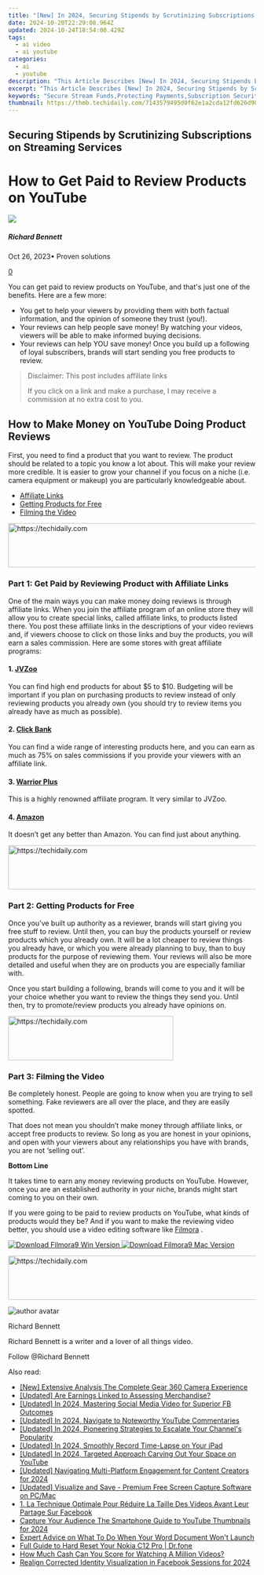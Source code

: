 ```yaml
---
title: "[New] In 2024, Securing Stipends by Scrutinizing Subscriptions on Streaming Services"
date: 2024-10-20T22:29:08.964Z
updated: 2024-10-24T18:54:00.429Z
tags:
  - ai video
  - ai youtube
categories:
  - ai
  - youtube
description: "This Article Describes [New] In 2024, Securing Stipends by Scrutinizing Subscriptions on Streaming Services"
excerpt: "This Article Describes [New] In 2024, Securing Stipends by Scrutinizing Subscriptions on Streaming Services"
keywords: "Secure Stream Funds,Protecting Payments,Subscription Security,Prevent Fraud Streaming,Safeguard Digital Dues,Trust in TV Services,Audit Media Memberships"
thumbnail: https://thmb.techidaily.com/7143579495d0f62e1a2cda12fd626d9036d87a576b32c356f772aa95549b6f82.jpg
---
```


## Securing Stipends by Scrutinizing Subscriptions on Streaming Services

# How to Get Paid to Review Products on YouTube

![](https://images.wondershare.com/filmora/article-images/richard-bennett.jpg)

##### Richard Bennett

 Oct 26, 2023• Proven solutions

[0](#commentsBoxSeoTemplate)

You can get paid to review products on YouTube, and that's just one of the benefits. Here are a few more:

* You get to help your viewers by providing them with both factual information, and the opinion of someone they trust (you!).
* Your reviews can help people save money! By watching your videos, viewers will be able to make informed buying decisions.
* Your reviews can help YOU save money! Once you build up a following of loyal subscribers, brands will start sending you free products to review.

>  Disclaimer: This post includes affiliate links
>
>  If you click on a link and make a purchase, I may receive a commission at no extra cost to you.
>

## How to Make Money on YouTube Doing Product Reviews

First, you need to find a product that you want to review. The product should be related to a topic you know a lot about. This will make your review more credible. It is easier to grow your channel if you focus on a niche (i.e. camera equipment or makeup) you are particularly knowledgeable about.

* [Affiliate Links](#affiliatelinks)
* [Getting Products for Free](#freeproducts)
* [Filming the Video](#filming)

<!-- affiliate ads begin -->
<a href="https://review-au.sjv.io/c/5597632/2135315/14409" target="_top" id="2135315">
  <img src="//a.impactradius-go.com/display-ad/14409-2135315" border="0" alt="https://techidaily.com" width="728" height="90"/>
</a>
<img height="0" width="0" src="https://review-au.sjv.io/i/5597632/2135315/14409" style="position:absolute;visibility:hidden;" border="0" />
<!-- affiliate ads end -->

### Part 1: Get Paid by Reviewing Product with Affiliate Links

One of the main ways you can make money doing reviews is through affiliate links. When you join the affiliate program of an online store they will allow you to create special links, called affiliate links, to products listed there. You post these affiliate links in the descriptions of your video reviews and, if viewers choose to click on those links and buy the products, you will earn a sales commission. Here are some stores with great affiliate programs:

#### 1\. [JVZoo](http://www.jvzoo.com/)

You can find high end products for about $5 to $10\. Budgeting will be important if you plan on purchasing products to review instead of only reviewing products you already own (you should try to review items you already have as much as possible).

#### 2\. [Click Bank](http://www.clickbank.com/)

You can find a wide range of interesting products here, and you can earn as much as 75% on sales commissions if you provide your viewers with an affiliate link.

#### 3\. [Warrior Plus](https://warriorplus.com/)

This is a highly renowned affiliate program. It very similar to JVZoo.

#### 4\. [Amazon](https://affiliate-program.amazon.com/)

It doesn’t get any better than Amazon. You can find just about anything.

<!-- affiliate ads begin -->
<a href="https://appsumo.8odi.net/c/5597632/2002018/7443" target="_top" id="2002018">
  <img src="//a.impactradius-go.com/display-ad/7443-2002018" border="0" alt="https://techidaily.com" width="728" height="90"/>
</a>
<img height="0" width="0" src="https://appsumo.8odi.net/i/5597632/2002018/7443" style="position:absolute;visibility:hidden;" border="0" />
<!-- affiliate ads end -->

### Part 2:  Getting Products for Free

Once you’ve built up authority as a reviewer, brands will start giving you free stuff to review. Until then, you can buy the products yourself or review products which you already own. It will be a lot cheaper to review things you already have, or which you were already planning to buy, than to buy products for the purpose of reviewing them. Your reviews will also be more detailed and useful when they are on products you are especially familiar with.

Once you start building a following, brands will come to you and it will be your choice whether you want to review the things they send you. Until then, try to promote/review products you already have opinions on.

<!-- affiliate ads begin -->
<a href="https://aligracehair.sjv.io/c/5597632/2135416/19272" target="_top" id="2135416">
  <img src="//a.impactradius-go.com/display-ad/19272-2135416" border="0" alt="https://techidaily.com" width="336" height="90"/>
</a>
<img height="0" width="0" src="https://aligracehair.sjv.io/i/5597632/2135416/19272" style="position:absolute;visibility:hidden;" border="0" />
<!-- affiliate ads end -->

### Part 3:  Filming the Video

Be completely honest. People are going to know when you are trying to sell something. Fake reviewers are all over the place, and they are easily spotted.

That does not mean you shouldn’t make money through affiliate links, or accept free products to review. So long as you are honest in your opinions, and open with your viewers about any relationships you have with brands, you are not ‘selling out’.

**Bottom Line**

It takes time to earn any money reviewing products on YouTube. However, once you are an established authority in your niche, brands might start coming to you on their own.

If you were going to be paid to review products on YouTube, what kinds of products would they be? And if you want to make the reviewing video better, you should use a video editing software like [Filmora](https://tools.techidaily.com/wondershare/filmora/download/) .

[![Download Filmora9 Win Version](https://images.wondershare.com/filmora/guide/download-btn-win.jpg) ](https://tools.techidaily.com/wondershare/filmora/download/) [![Download Filmora9 Mac Version](https://images.wondershare.com/filmora/guide/download-btn-mac.jpg) ](https://tools.techidaily.com/wondershare/filmora/download/)

<!-- affiliate ads begin -->
<a href="https://aligracehair.sjv.io/c/5597632/1997648/19272" target="_top" id="1997648">
  <img src="//a.impactradius-go.com/display-ad/19272-1997648" border="0" alt="https://techidaily.com" width="728" height="90"/>
</a>
<img height="0" width="0" src="https://aligracehair.sjv.io/i/5597632/1997648/19272" style="position:absolute;visibility:hidden;" border="0" />
<!-- affiliate ads end -->

![author avatar](https://images.wondershare.com/filmora/article-images/richard-bennett.jpg)

Richard Bennett

Richard Bennett is a writer and a lover of all things video.

Follow @Richard Bennett

<ins class="adsbygoogle"
     style="display:block"
     data-ad-format="autorelaxed"
     data-ad-client="ca-pub-7571918770474297"
     data-ad-slot="1223367746"></ins>

<ins class="adsbygoogle"
     style="display:block"
     data-ad-client="ca-pub-7571918770474297"
     data-ad-slot="8358498916"
     data-ad-format="auto"
     data-full-width-responsive="true"></ins>

<span class="atpl-alsoreadstyle">Also read:</span>
<div><ul>
<li><a href="https://some-techniques.techidaily.com/new-extensive-analysis-the-complete-gear-360-camera-experience/"><u>[New] Extensive Analysis The Complete Gear 360 Camera Experience</u></a></li>
<li><a href="https://extra-tips.techidaily.com/updated-are-earnings-linked-to-assessing-merchandise/"><u>[Updated] Are Earnings Linked to Assessing Merchandise?</u></a></li>
<li><a href="https://facebook-clips.techidaily.com/updated-in-2024-mastering-social-media-video-for-superior-fb-outcomes/"><u>[Updated] In 2024, Mastering Social Media Video for Superior FB Outcomes</u></a></li>
<li><a href="https://youtube-webster.techidaily.com/ed-in-2024-navigate-to-noteworthy-youtube-commentaries/"><u>[Updated] In 2024, Navigate to Noteworthy YouTube Commentaries</u></a></li>
<li><a href="https://youtube-webster.techidaily.com/ed-in-2024-pioneering-strategies-to-escalate-your-channels-popularity/"><u>[Updated] In 2024, Pioneering Strategies to Escalate Your Channel's Popularity</u></a></li>
<li><a href="https://video-screen-grab.techidaily.com/updated-in-2024-smoothly-record-time-lapse-on-your-ipad/"><u>[Updated] In 2024, Smoothly Record Time-Lapse on Your iPad</u></a></li>
<li><a href="https://youtube-webster.techidaily.com/ed-in-2024-targeted-approach-carving-out-your-space-on-youtube/"><u>[Updated] In 2024, Targeted Approach Carving Out Your Space on YouTube</u></a></li>
<li><a href="https://youtube-webster.techidaily.com/ed-navigating-multi-platform-engagement-for-content-creators-for-2024/"><u>[Updated] Navigating Multi-Platform Engagement for Content Creators for 2024</u></a></li>
<li><a href="https://screen-mirroring-recording.techidaily.com/updated-visualize-and-save-premium-free-screen-capture-software-on-pcmac/"><u>[Updated] Visualize and Save - Premium Free Screen Capture Software on PC/Mac</u></a></li>
<li><a href="https://discover-cloud.techidaily.com/1-la-technique-optimale-pour-reduire-la-taille-des-videos-avant-leur-partage-sur-facebook/"><u>1. La Technique Optimale Pour Réduire La Taille Des Vídeos Avant Leur Partage Sur Facebook</u></a></li>
<li><a href="https://youtube-webster.techidaily.com/re-your-audience-the-smartphone-guide-to-youtube-thumbnails-for-2024/"><u>Capture Your Audience The Smartphone Guide to YouTube Thumbnails for 2024</u></a></li>
<li><a href="https://technical-tips.techidaily.com/expert-advice-on-what-to-do-when-your-word-document-wont-launch/"><u>Expert Advice on What To Do When Your Word Document Won't Launch</u></a></li>
<li><a href="https://techidaily.com/full-guide-to-hard-reset-your-nokia-c12-pro-drfone-by-drfone-reset-android-reset-android/"><u>Full Guide to Hard Reset Your Nokia C12 Pro | Dr.fone</u></a></li>
<li><a href="https://youtube-webster.techidaily.com/uch-cash-can-you-score-for-watching-a-million-videos/"><u>How Much Cash Can You Score for Watching A Million Videos?</u></a></li>
<li><a href="https://facebook-video-recording.techidaily.com/realign-corrected-identity-visualization-in-facebook-sessions-for-2024/"><u>Realign Corrected Identity Visualization in Facebook Sessions for 2024</u></a></li>
</ul></div>

